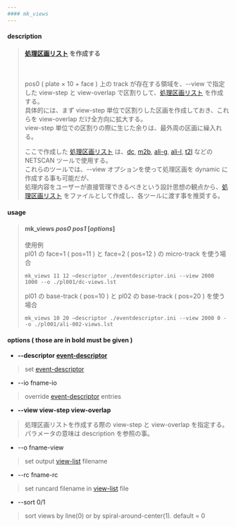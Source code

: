 ```yaml
---
#### mk_views
---
```


#### description
>
> #### [処理区画リスト](view-list.md) を作成する
> <br>  
>
> pos0 ( plate &times; 10 + face ) 上の track が存在する領域を、--view で指定した view-step と view-overlap で区割りして、[処理区画リスト](view-list.md) を作成する。  
> 具体的には、まず view-step 単位で区割りした区画を作成しておき、これらを view-overlap だけ全方向に拡大する。  
> view-step 単位での区割りの際に生じた余りは、最外周の区画に繰入れる。  
>
> ここで作成した [処理区画リスト](view-list.md) は、[dc](dc.md), [m2b](m2b.md), [ali-g](ali-g.md), [ali-l](ali-l.md), [t2l](t2l.md) などの NETSCAN ツールで使用する。  
> これらのツールでは、--view オプションを使って処理区画を dynamic に作成する事も可能だが、  
> 処理内容をユーザーが直接管理できるべきという設計思想の観点から、[処理区画リスト](view-list.md) をファイルとして作成し、各ツールに渡す事を推奨する。
>

#### usage
> #### mk_views *pos0* *pos1* [*options*]  
>
> 使用例  
> pl01 の face=1 ( pos=11 ) と face=2 ( pos=12 ) の micro-track を使う場合  
> ```
> mk_views 11 12 –descriptor ./eventdescriptor.ini --view 2000 1000 --o ./pl001/dc-views.lst
> ```
> pl01 の base-track ( pos=10 ) と pl02 の base-track ( pos=20 ) を使う場合  
> ```
> mk_views 10 20 –descriptor ./eventdescriptor.ini --view 2000 0 --o ./pl001/ali-002-views.lst
> ```

#### options ( those are in **bold** must be given )
- **--descriptor [event-descriptor](event-descriptor.md)**
> set [event-descriptor](event-descriptor.md)  

- --io fname-io
> override [event-descriptor](event-descriptor.md) entries  

- **--view view-step view-overlap**
> 処理区画リストを作成する際の view-step と view-overlap を指定する。  
> パラメータの意味は description を参照の事。  

- --o fname-view
> set output [view-list](view-list.md) filename  

- --rc fname-rc
> set runcard filename in [view-list](view-list.md) file  

- --sort 0/1
> sort views by line(0) or by spiral-around-center(1). default = 0  
